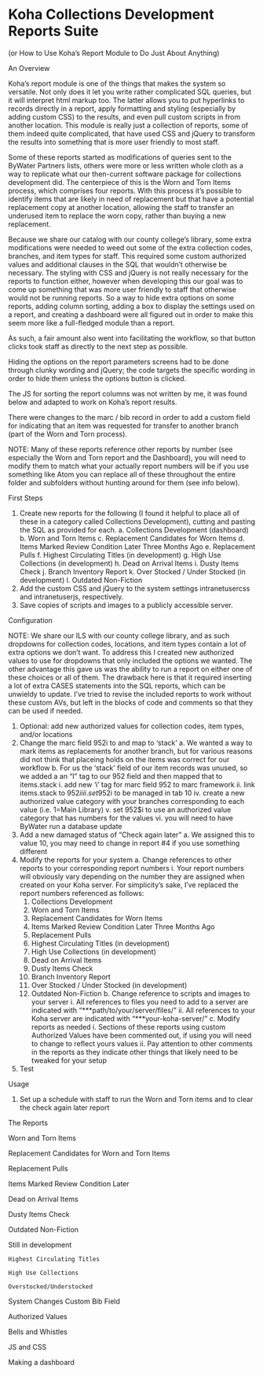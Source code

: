 # Koha Collections Development Reports Suite

(or How to Use Koha’s Report Module to Do Just About Anything)

An Overview

  Koha’s report module is one of the things that makes the system so versatile. Not only does it let you write rather complicated SQL queries, but it will interpret html markup too. The latter allows you to put hyperlinks to records directly in a report, apply formatting and styling (especially by adding custom CSS) to the results, and even pull custom scripts in from another location. This module is really just a collection of reports, some of them indeed quite complicated, that have used CSS and jQuery to transform the results into something that is more user friendly to most staff.

  Some of these reports started as modifications of queries sent to the ByWater Partners lists, others were more or less written whole cloth as a way to replicate what our then-current software package for collections development did. The centerpiece of this is the Worn and Torn Items process, which comprises four reports. With this process it’s possible to identify items that are likely in need of replacement but that have a potential replacement copy at another location, allowing the staff to transfer an underused item to replace the worn copy, rather than buying a new replacement.

  Because we share our catalog with our county college’s library, some extra modifications were needed to weed out some of the extra collection codes, branches, and item types for staff. This required some custom authorized values and additional clauses in the SQL that wouldn’t otherwise be necessary. The styling with CSS and jQuery is not really necessary for the reports to function either, however when developing this our goal was to come up something that was more user friendly to staff that otherwise would not be running reports. So a way to hide extra options on some reports, adding column sorting, adding a box to display the settings used on a report, and creating a dashboard were all figured out in order to make this seem more like a full-fledged module than a report.

  As such, a fair amount also went into facilitating the workflow, so that button clicks took staff as directly to the next step as possible.

  Hiding the options on the report parameters screens had to be done through clunky wording and jQuery; the code targets the specific wording in order to hide them unless the options button is clicked.

  The JS for sorting the report columns was not written by me, it was found below and adapted to work on Koha’s report results.


  There were changes to the marc / bib record in order to add a custom field for indicating that an item was requested for transfer to another branch (part of the Worn and Torn process).

  NOTE: Many of these reports reference other reports by number (see especially the Worn and Torn report and the Dashboard), you will need to modify them to match what your actually report numbers will be if you use something like Atom you can replace all of these throughout the entire folder and subfolders without hunting around for them (see info below).

First Steps

  1.	Create new reports for the following (I found it helpful to place all of these in a category called Collections Development), cutting and pasting the SQL as provided for each.
    a.	Collections Development (dashboard)
    b.	Worn and Torn Items
    c.	Replacement Candidates for Worn Items
    d.	Items Marked Review Condition Later Three Months Ago
    e.	Replacement Pulls
    f.	Highest Circulating Titles (in development)
    g.	High Use Collections (in development)
    h.	Dead on Arrival Items
    i.	Dusty Items Check
    j.	Branch Inventory Report
    k.	Over Stocked / Under Stocked (in development)
    l.	Outdated Non-Fiction
  2.	Add the custom CSS and jQuery to the system settings intranetusercss and intranetuserjs, respectively.
  3.	Save copies of scripts and images to a publicly accessible server.

Configuration

  NOTE: We share our ILS with our county college library, and as such dropdowns for collection codes, locations, and item types contain a lot of extra options we don’t want. To address this I created new authorized values to use for dropdowns that only included the options we wanted. The other advantage this gave us was the ability to run a report on either one of these choices or all of them. The drawback here is that it required inserting a lot of extra CASES statements into the SQL reports, which can be unwieldy to update. I’ve tried to revise the included reports to work without these custom AVs, but left in the blocks of code and comments so that they can be used if needed.

  1.	Optional: add new authorized values for collection codes, item types, and/or locations
  2.	Change the marc field 952i to and map to ‘stack’
    a.	We wanted a way to mark items as replacements for another branch, but for various reasons did not think that placeing holds on the items was correct for our workflow
    b.	For us the ‘stack’ field of our item records was unused, so we added a an “I” tag to our 952 field and then mapped that to items.stack
      i.	add new ‘i’ tag for marc field 952 to marc framework
      ii.	link items.stack to 952$i
      iii.	set 952$i to be managed in tab 10
      iv.	create a new authorized value category with your branches corresponding to each value (i.e. 1=Main Library)
      v.	set 952$i to use an authorized value category that has numbers for the values
      vi.	you will need to have ByWater run a database update
  3.	Add a new damaged status of “Check again later”
    a.	We assigned this to value 10, you may need to change in report #4 if you use something different
  4.	Modify the reports for your system
    a.	Change references to other reports to your corresponding report numbers
      i.	Your report numbers will obviously vary depending on the number they are assigned when created on your Koha server. For simplicity’s sake, I’ve replaced the report numbers referenced as follows:
        1.	Collections Development
        2.	Worn and Torn Items
        3.	Replacement Candidates for Worn Items
        4.	Items Marked Review Condition Later Three Months Ago
        5.	Replacement Pulls
        6.	Highest Circulating Titles (in development)
        7.	High Use Collections (in development)
        8.	Dead on Arrival Items
        9.	Dusty Items Check
        10.	Branch Inventory Report
        11.	Over Stocked / Under Stocked (in development)
        12.	Outdated Non-Fiction
    b.	Change reference to scripts and images to your server
      i.	All references to files you need to add to a server are indicated with “***path/to/your/server/files/”
      ii.	All references to your Koha server are indicated with “***your-koha-server/”
    c.	Modify reports as needed
      i.	Sections of these reports using custom Authorized Values have been commented out, if using you will need to change to reflect yours values
      ii.	Pay attention to other comments in the reports as they indicate other things that likely need to be tweaked for your setup
  5.	Test

Usage

  1.	Set up a schedule with staff to run the Worn and Torn items and to clear the check again later report


The Reports

  Worn and Torn Items

  Replacement Candidates for Worn and Torn Items

  Replacement Pulls

  Items Marked Review Condition Later


  Dead on Arrival Items

  Dusty Items Check

  Outdated Non-Fiction


  Still in development
  
    Highest Circulating Titles

    High Use Collections

    Overstocked/Understocked

System Changes
  Custom Bib Field

Authorized Values

Bells and Whistles

  JS and CSS

  Making a dashboard
